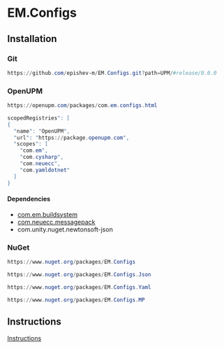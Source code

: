 # EM.Configs
## Installation
### Git
```ps1
https://github.com/epishev-m/EM.Configs.git?path=UPM/#release/0.0.0
```
### OpenUPM
```ps1
https://openupm.com/packages/com.em.configs.html
```
```ps1
scopedRegistries": [
{
  "name": "OpenUPM",
  "url": "https://package.openupm.com",
  "scopes": [
    "com.em",
    "com.cysharp",
    "com.neuecc",
    "com.yamldotnet"
  ]
}
```
#### Dependencies
- [com.em.buildsystem](https://openupm.com/packages/com.em.buildsystem.html)
- [com.neuecc.messagepack](https://openupm.com/packages/com.neuecc.messagepack.html)
- com.unity.nuget.newtonsoft-json

### NuGet
```ps1
https://www.nuget.org/packages/EM.Configs
```
```ps1
https://www.nuget.org/packages/EM.Configs.Json
```
```ps1
https://www.nuget.org/packages/EM.Configs.Yaml
```
```ps1
https://www.nuget.org/packages/EM.Configs.MP
```
## Instructions
[Instructions](UPM/README.md)